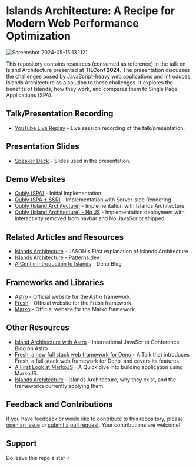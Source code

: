 # Islands Architecture: A Recipe for Modern Web Performance Optimization

![Screenshot 2024-05-15 132121](https://github.com/babblebey/tilconf-islands-architecture-talk/assets/25631971/976036fb-80d4-492f-ab5a-4c14d87347c1)

This repository contains resources (consumed as reference) in the talk on Island Architecture presented at **TILConf 2024**. The presentation discusses the challenges posed by JavaScript-heavy web applications and introduces Islands Architecture as a solution to these challenges. It explores the benefits of Islands, how they work, and compares them to Single Page Applications (SPA).

## Talk/Presentation Recording

- [YouTube Live Replay](https://dub.sh/tilconf-islands) - Live session recording of the talk/presentation.

## Presentation Slides

- [Speaker Deck](https://speakerdeck.com/babblebey/islands-architecture-a-recipe-for-modern-web-performance-optimization) - Slides used in the presentation.

## Demo Websites

- [Qubly (SPA)](https://github.com/babblebey/qubly) - Initial Implementation
- [Qubly (SPA + SSR)](https://github.com/babblebey/qubly-ssr) - Implementation with Server-side Rendering 
- [Qubly (Island Architecture)](https://github.com/babblebey/qubly-island) - Implementation with Islands Architecture
- [Qubly (Island Architecture) - No JS](https://qubly-island-nojs.netlify.app/) - Implementation deployment with interactivity removed from navbar and No JavaScript shipped

## Related Articles and Resources

- [Islands Architecture](https://jasonformat.com/islands-architecture/) - JASON's First explanation of Islands Architecture
- [Islands Architecture](https://www.patterns.dev/vanilla/islands-architecture/) - Patterns.dev
- [A Gentle Introduction to Islands](https://deno.com/blog/intro-to-islands) - Deno Blog

## Frameworks and Libraries

- [Astro](https://astro.build/) - Official website for the Astro framework.
- [Fresh](https://fresh.deno.dev/) - Official website for the Fresh framework.
- [Marko](https://markojs.com/) - Official website for the Marko framework.

## Other Resources

- [Island Architecture with Astro](https://javascript-conference.com/blog/island-architecture-with-astro/) - International JavaScript Conference Blog on Astro
- [Fresh: a new full stack web framework for Deno](https://portal.gitnation.org/contents/fresh-a-new-full-stack-web-framework-for-deno) - A Talk that introduces Fresh, a full-stack web framework for Deno, and covers its features.
- [A First Look at MarkoJS](https://dev.to/ryansolid/a-first-look-at-markojs-3h78) - A Quick dive into building application using MarkoJS.
- [Islands Architecture](https://mainawycliffe.dev/blog/island-architecture/) - Islands Architecture, why they exist, and the frameworks currently applying them.

## Feedback and Contributions

If you have feedback or would like to contribute to this repository, please [open an issue](https://github.com/babblebey/tilconf-islands-architecture-talk/issues) or [submit a pull request](https://github.com/babblebey/tilconf-islands-architecture-talk/pulls). Your contributions are welcome!

## Support

Do leave this repo a star ⭐️

